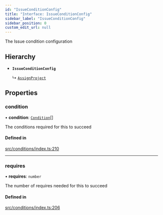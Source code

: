 ```yaml
---
id: "IssueConditionConfig"
title: "Interface: IssueConditionConfig"
sidebar_label: "IssueConditionConfig"
sidebar_position: 0
custom_edit_url: null
---
```


The Issue condition configuration

## Hierarchy

- **`IssueConditionConfig`**

  ↳ [`AssignProject`](internal.AssignProject.md)

## Properties

### condition

• **condition**: [`Condition`](../#condition)[]

The conditions required for this to succeed

#### Defined in

[src/conditions/index.ts:210](https://github.com/Resnovas/smartcloud/blob/b9e22a9/src/conditions/index.ts#L210)

___

### requires

• **requires**: `number`

The number of requires needed for this to succeed

#### Defined in

[src/conditions/index.ts:206](https://github.com/Resnovas/smartcloud/blob/b9e22a9/src/conditions/index.ts#L206)
